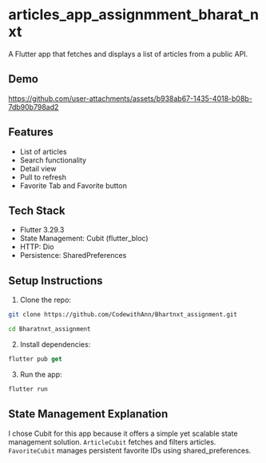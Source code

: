 # articles_app_assignmment_bharat_nxt
A Flutter app that fetches and displays a list of articles from a public
API. 
## Demo

https://github.com/user-attachments/assets/b938ab67-1435-4018-b08b-7db90b798ad2

## Features
- List of articles
- Search functionality
- Detail view
- Pull to refresh
- Favorite Tab and Favorite button
## Tech Stack
- Flutter 3.29.3
- State Management: Cubit (flutter_bloc)
- HTTP: Dio
- Persistence: SharedPreferences



## Setup Instructions
1. Clone the repo:
```bash
git clone https://github.com/CodewithAnn/Bhartnxt_assignment.git
```
```bash
cd Bharatnxt_assignment 
```
2. Install dependencies:
```dart
flutter pub get
```
3. Run the app:
```dart
flutter run
```
## State Management Explanation
I chose Cubit for this app because it offers a simple yet scalable state management solution. `ArticleCubit` fetches and filters articles. `FavoriteCubit` manages persistent favorite IDs using shared_preferences.

